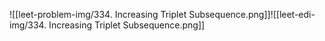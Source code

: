 ![[leet-problem-img/334. Increasing Triplet Subsequence.png]]![[leet-edi-img/334. Increasing Triplet Subsequence.png]]